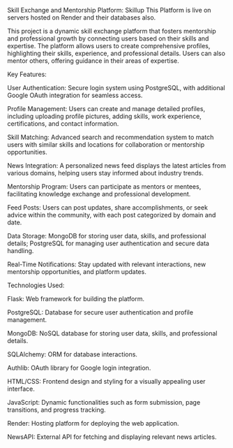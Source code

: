 Skill Exchange and Mentorship Platform: Skillup
This Platform is live on servers hosted on Render and their databases also.


This project is a dynamic skill exchange platform that fosters mentorship and professional growth by connecting users based on their skills and expertise. The platform allows users to create comprehensive profiles, highlighting their skills, experience, and professional details. Users can also mentor others, offering guidance in their areas of expertise.

Key Features:


User Authentication: Secure login system using PostgreSQL, with additional Google OAuth integration for seamless access.

Profile Management: Users can create and manage detailed profiles, including uploading profile pictures, adding skills, work experience, certifications, and contact information.

Skill Matching: Advanced search and recommendation system to match users with similar skills and locations for collaboration or mentorship opportunities.

News Integration: A personalized news feed displays the latest articles from various domains, helping users stay informed about industry trends.

Mentorship Program: Users can participate as mentors or mentees, facilitating knowledge exchange and professional development.

Feed Posts: Users can post updates, share accomplishments, or seek advice within the community, with each post categorized by domain and date.

Data Storage: MongoDB for storing user data, skills, and professional details; PostgreSQL for managing user authentication and secure data handling.

Real-Time Notifications: Stay updated with relevant interactions, new mentorship opportunities, and platform updates.

Technologies Used:

Flask: Web framework for building the platform.

PostgreSQL: Database for secure user authentication and profile management.

MongoDB: NoSQL database for storing user data, skills, and professional details.

SQLAlchemy: ORM for database interactions.

Authlib: OAuth library for Google login integration.

HTML/CSS: Frontend design and styling for a visually appealing user interface.

JavaScript: Dynamic functionalities such as form submission, page transitions, and progress tracking.

Render: Hosting platform for deploying the web application.

NewsAPI: External API for fetching and displaying relevant news articles.

